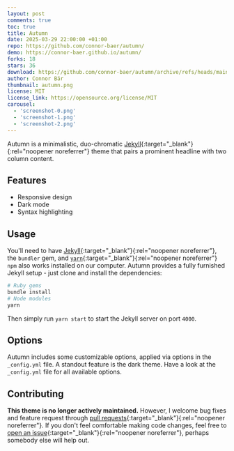 ```yaml
---
layout: post
comments: true
toc: true
title: Autumn
date: 2025-03-29 22:00:00 +01:00
repo: https://github.com/connor-baer/autumn/
demo: https://connor-baer.github.io/autumn/
forks: 18
stars: 36
download: https://github.com/connor-baer/autumn/archive/refs/heads/main.zip
author: Connor Bär
thumbnail: autumn.png
license: MIT
license_link: https://opensource.org/license/MIT
carousel:
  - 'screenshot-0.png'
  - 'screenshot-1.png'
  - 'screenshot-2.png'
---
```


Autumn is a minimalistic, duo-chromatic [Jekyll](http://jekyllrb.com){:target="_blank"}{:rel="noopener noreferrer"} theme that pairs a prominent headline with two column content.

## Features

- Responsive design
- Dark mode
- Syntax highlighting

## Usage

You'll need to have [Jekyll](https://jekyllrb.com/){:target="_blank"}{:rel="noopener noreferrer"}, the `bundler` gem, and [`yarn`](https://yarnpkg.com/){:target="_blank"}{:rel="noopener noreferrer"} `npm` also works installed on our computer. Autumn provides a fully furnished Jekyll setup - just clone and install the dependencies:

```bash
# Ruby gems
bundle install
# Node modules
yarn
```

Then simply run `yarn start` to start the Jekyll server on port `4000`.

## Options

Autumn includes some customizable options, applied via options in the `_config.yml` file. A standout feature is the dark theme.
Have a look at the `_config.yml` file for all available options.

## Contributing

**This theme is no longer actively maintained.** However, I welcome bug fixes and feature request through [pull requests](https://github.com/connor-baer/autumn/compare){:target="_blank"}{:rel="noopener noreferrer"}. If you don't feel comfortable making code changes, feel free to [open an issue](https://github.com/connor-baer/autumn/issues/new){:target="_blank"}{:rel="noopener noreferrer"}, perhaps somebody else will help out.
